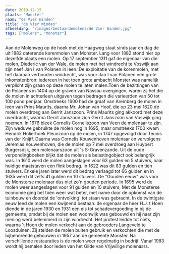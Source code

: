 ```yaml
---
date: 2019-12-15
plaats: "Monster"
naam: "de Vier Winden"
title: "de Vier Winden"
afbeelding: "/images/bestaandemolens/de Vier Winden.jpg"
tags: ["molens", "Monster"]
---
```


Aan de Molenweg op de hoek met de Haagweg staat sinds jaar en dag de uit
1882 daterende korenmolen van Monster. Lang voor 1882 stond hier op
dezelfde plaats een molen. Op 17 september 1311 gaf de eigenaar van die
molen, Diederic van der Wale, de molen met het windrecht te Voswijk aan
zijn  neef Jan I van Polanen in leen. De exploitatie van de korenmolen,
met het daaraan verbonden windrecht, was voor Jan I van Polanen een
grote inkomstenbron: iedereen in het toen grote ambacht Monster was
namelijk verplicht zijn graan op deze molen te laten malen.Toen de
bezittingen van de Polanens in 1404 op de graven van Nassau overgingen,
waren zij het die de molen  in achterleen uitgaven tegen bedragen die
varieerden van 50 tot 100 pond per jaar. Omstreeks 1600 had de graaf van
Aremberg de molen in leen van Prins Maurits, daarna Mr. Johan van Hoof,
die op 23 mei 1620 de molen overdroeg aan Gerrit Janszoon. Prins Maurits
ging akkoord met deze overdracht, waarna Gerrit Janszoon zich Gerrit
Janszoon van Voswijk ging noemen. In 1676 bleek Cornelis Corneliszoon
van Veen de molenaar te zijn. Zijn weduwe gebruikte de molen nog in
1695, maar omstreeks 1700 kwam  Hendrik Holierhoek Pleunzoon op de
molen, in 1747 opgevolgd door Teunis van der Knijff. Daarna was Cornelis
Kouwenhoven molenaar en vervolgens Jeremias Kouwenhoven, die de molen op
7 mei overdroeg aan Huybert Burgersdijk, een molenaarszoon uit 's
S-Gravenzande. Uit de oude verpondingboeken blijkt dat de molen als
belastingobject ook belangrijk was. In 1610 werd de molen aangeslagen
voor 63 gulden en 5 stuivers, naar huidige maatstaven een flink bedrag.
In 1622 was dit 83 gulden en tien stuivers. Enkele jaren later werd dit
bedrag verlaagd tot 66 gulden en in 1635 werd dit zelfs 41 gulden en 10
stuivers. De "Gouden eeuw" was voor de Monsterse molenaar dus niet zo'n
gouden periode. In 1695 werd de molen weer aangeslagen voor 91 gulden en
10 stuivers;  Met de Monsterse economie ging het toen weer wat beter,
met name door de opkomst van de tuinbouw en doordat de 'ontvolking' tot
staan was gebracht. In de twintigste eeuw leed de molen een kwijnend
bestaan. de eigenaar de heer H.J. t Hoen diende in de jaren 1930 en 1931
een eis tot schadevergoeding in bij de gemeente, omdat bij de molen een
woonwijk was gebouwd en hij naar zijn mening werd belemmerd in zijn
windrecht. Het protest leidde tot niets, waarna 't Hoen de molen
verkocht aan de gebroeders Langeveld te Loosduinen. Zij stelden de molen
buiten gebruik en verkochten die met de bijbehorende gebouwen in 1957
aan de gemeente Monster. Na verschillende restauraties is de molen weer
regelmatig in bedrijf. Vanaf 1983 wordt hij bemalen door leden van het
Gilde van Vrijwillige molenaars.  
